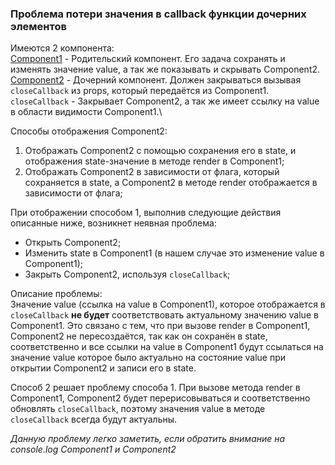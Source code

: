 ### Проблема потери значения в callback функции дочерних элементов

Имеются 2 компонента:\
[Component1](https://github.com/DmitryKRTV/react-state-problem/blob/master/src/components/Component1/Component1.tsx) -
Родительский компонент. Его задача сохранять и изменять значение value, а так же показывать и скрывать
Component2.\
[Component2](https://github.com/DmitryKRTV/react-state-problem/blob/master/src/components/Component2/Component2.tsx) -
Дочерний компонент. Должен закрываться вызывая `closeCallback` из props, который передаётся из
Component1.\
`closeCallback` - Закрывает Component2, а так же имеет ссылку на value в области видимости Component1.\

Способы отображения Component2:

1) Отображать Component2 с помощью сохранения его в state, и отображения state-значение в методе render в Component1;
2) Отображать Component2 в зависимости от флага, который сохраняется в state, а Component2 в методе render
   отображается в зависимости от флага;

При отображении способом 1, выполнив следующие действия описанные ниже, возникнет неявная проблема:

- Открыть Component2;
- Изменить state в Component1 (в нашем случае это изменение value в Component1);
- Закрыть Component2, используя `closeCallback`;

Описание проблемы:\
Значение value (ссылка на value в Component1), которое отображается в `closeCallback` **не будет** соответствовать
актуальному значению value в Component1. Это связано с тем, что при вызове render в Component1, Component2 не
пересоздаётся, так как он сохранён в state, соответственно и все ссылки на value в Component1 будут ссылаться на
значение value которое было актуально на состояние value при открытии Component2 и записи его в state.

Способ 2 решает проблему способа 1. При вызове метода render в Component1, Component2 будет перерисовываться и
соответственно обновлять `closeCallback`, поэтому значения value в методе `closeCallback` всегда будут актуальны.

*Данную проблему легко заметить, если обратить внимание на console.log Component1 и Component2* 